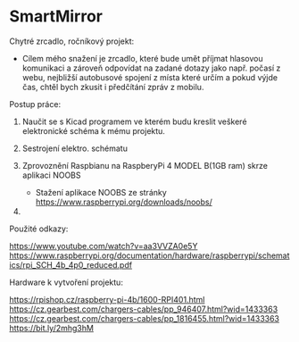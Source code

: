 # SmartMirror
Chytré zrcadlo, ročníkový projekt:

- Cílem mého snažení je zrcadlo, které bude umět příjmat hlasovou komunikaci a zároveň odpovídat na zadané dotazy jako např. počasí z webu, nejbližší autobusové spojení z místa které určím a pokud výjde čas, chtěl bych zkusit i předčítání zpráv z mobilu.

Postup práce:

1. Naučit se s Kicad programem ve kterém budu kreslit veškeré elektronické schéma k mému projektu.
2. Sestrojení elektro. schématu
3. Zprovoznění Raspbianu na RaspberyPi 4 MODEL B(1GB ram) skrze aplikaci NOOBS

    - Stažení aplikace NOOBS ze stránky https://www.raspberrypi.org/downloads/noobs/
4. 

Použité odkazy:

https://www.youtube.com/watch?v=aa3VVZA0e5Y
https://www.raspberrypi.org/documentation/hardware/raspberrypi/schematics/rpi_SCH_4b_4p0_reduced.pdf

Hardware k vytvoření projektu:

https://rpishop.cz/raspberry-pi-4b/1600-RPI401.html
https://cz.gearbest.com/chargers-cables/pp_946407.html?wid=1433363
https://cz.gearbest.com/chargers-cables/pp_1816455.html?wid=1433363
https://bit.ly/2mhg3hM
